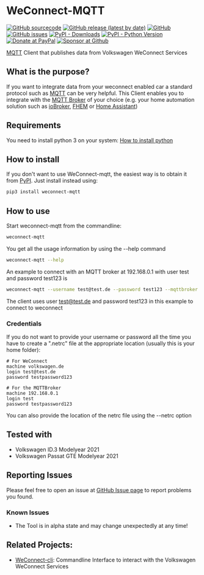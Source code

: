 # WeConnect-MQTT
[![GitHub sourcecode](https://img.shields.io/badge/Source-GitHub-green)](https://github.com/tillsteinbach/WeConnect-mqtt/)
[![GitHub release (latest by date)](https://img.shields.io/github/v/release/tillsteinbach/WeConnect-mqtt)](https://github.com/tillsteinbach/WeConnect-mqtt/releases/latest)
[![GitHub](https://img.shields.io/github/license/tillsteinbach/WeConnect-mqtt)](https://github.com/tillsteinbach/WeConnect-mqtt/blob/master/LICENSE)
[![GitHub issues](https://img.shields.io/github/issues/tillsteinbach/WeConnect-mqtt)](https://github.com/tillsteinbach/WeConnect-mqtt/issues)
[![PyPI - Downloads](https://img.shields.io/pypi/dm/weconnect-mqtt?label=PyPI%20Downloads)](https://pypi.org/project/weconnect-mqtt/)
[![PyPI - Python Version](https://img.shields.io/pypi/pyversions/weconnect-mqtt)](https://pypi.org/project/weconnect-mqtt/)
[![Donate at PayPal](https://img.shields.io/badge/Donate-PayPal-2997d8)](https://www.paypal.com/donate?hosted_button_id=2BVFF5GJ9SXAJ)
[![Sponsor at Github](https://img.shields.io/badge/Sponsor-GitHub-28a745)](https://github.com/sponsors/tillsteinbach)

[MQTT](https://mqtt.org) Client that publishes data from Volkswagen WeConnect Services

## What is the purpose?
If you want to integrate data from your weconnect enabled car a standard protocol such as [MQTT](https://mqtt.org) can be very helpful. This Client enables you to integrate with the [MQTT Broker](https://mqtt.org/software/) of your choice (e.g. your home automation solution such as [ioBroker](https://www.iobroker.net), [FHEM](https://fhem.de) or [Home Assistant](https://www.home-assistant.io))

## Requirements
You need to install python 3 on your system: [How to install python](https://realpython.com/installing-python/)

## How to install
If you don't want to use WeConnect-mqtt, the easiest way is to obtain it from [PyPI](https://pypi.org/project/weconnect-mqtt/). Just install instead using:
```bash
pip3 install weconnect-mqtt
```
## How to use
Start weconnect-mqtt from the commandline:
```bash
weconnect-mqtt
```
You get all the usage information by using the --help command
```bash
weconnect-mqtt --help
```
An example to connect with an MQTT broker at 192.168.0.1 with user test and password test123 is
```bash
weconnect-mqtt --username test@test.de --password test123 --mqttbroker 192.168.0.1 --mqtt-username test --mqtt-password test123 --prefix weconnect
```
The client uses user test@test.de and password test123 in this example to connect to weconnect

### Credentials
If you do not want to provide your username or password all the time you have to create a ".netrc" file at the appropriate location (usually this is your home folder):
```
# For WeConnect
machine volkswagen.de
login test@test.de
password testpassword123

# For the MQTTBroker
machine 192.168.0.1
login test
password testpassword123
```
You can also provide the location of the netrc file using the --netrc option

## Tested with
- Volkswagen ID.3 Modelyear 2021
- Volkswagen Passat GTE Modelyear 2021

## Reporting Issues
Please feel free to open an issue at [GitHub Issue page](https://github.com/tillsteinbach/WeConnect-mqtt/issues) to report problems you found.

### Known Issues
- The Tool is in alpha state and may change unexpectedly at any time!

## Related Projects:
- [WeConnect-cli](https://github.com/tillsteinbach/WeConnect-cli): Commandline Interface to interact with the Volkswagen WeConnect Services
